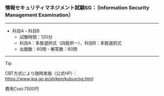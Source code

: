 ### 情報セキュリティマネジメント試験SG：（Information Security Management Examination）
<hr>

- 科目A・科目B
  - 試験時間：120分
  - 科目A：多肢選択式（四肢択一）、科目B：多肢選択式
  - 出題数：60問・解答数：60問
<hr>

> [!tip] 
> CBT方式により随時実施（公式HP）：https://www.ipa.go.jp/shiken/kubun/sg.html
> 
> 費用Cost:7500円
